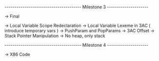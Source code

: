 --------------------------------------- Milestone 3 ---------------------

-> Final
<!-- -> Type casting fix ( boolean ) -->
-> Local Variable Scope Redeclaration
-> Local Variable Lexeme in 3AC ( introduce temporary vars )
-> PushParam and PopParams
-> 3AC Offset
-> Stack Pointer Manipulation
-> No heap, only stack

--------------------------------------- Milestone 4 ---------------------

-> X86 Code